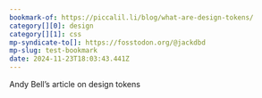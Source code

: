 ```yaml
---
bookmark-of: https://piccalil.li/blog/what-are-design-tokens/
category[][0]: design
category[][1]: css
mp-syndicate-to[]: https://fosstodon.org/@jackdbd
mp-slug: test-bookmark
date: 2024-11-23T18:03:43.441Z
---
```


Andy Bell’s article on design tokens